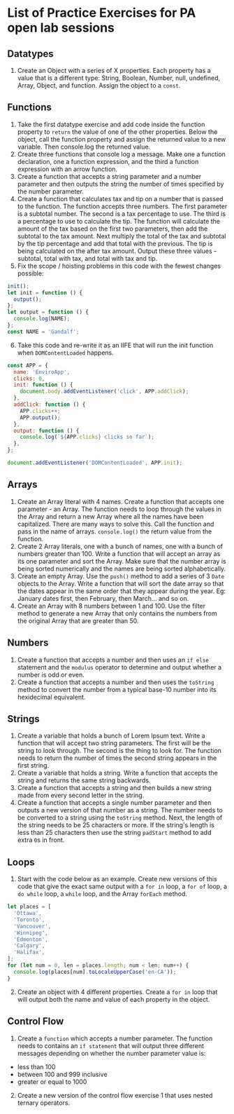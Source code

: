 # List of Practice Exercises for PA open lab sessions

## Datatypes

1. Create an Object with a series of X properties. Each property has a value that is a different type: String, Boolean, Number, null, undefined, Array, Object, and function. Assign the object to a `const`.

## Functions

1. Take the first datatype exercise and add code inside the function property to `return` the value of one of the other properties. Below the object, call the function property and assign the returned value to a new variable. Then console.log the returned value.
2. Create three functions that console log a message. Make one a function declaration, one a function expression, and the third a function expression with an arrow function.
3. Create a function that accepts a string parameter and a number parameter and then outputs the string the number of times specified by the number parameter.
4. Create a function that calculates tax and tip on a number that is passed to the function. The function accepts three numbers. The first parameter is a subtotal number. The second is a tax percentage to use. The third is a percentage to use to calculate the tip. The function will calculate the amount of the tax based on the first two parameters, then add the subtotal to the tax amount. Next multiply the total of the tax and subtotal by the tip percentage and add that total with the previous. The tip is being calculated on the after tax amount. Output these three values - subtotal, total with tax, and total with tax and tip.
5. Fix the scope / hoisting problems in this code with the fewest changes possible:

```js
init();
let init = function () {
  output();
};
let output = function () {
  console.log(NAME);
};
const NAME = 'Gandalf';
```

6. Take this code and re-write it as an IIFE that will run the init function when `DOMContentLoaded` happens.

```js
const APP = {
  name: 'EnviroApp',
  clicks: 0,
  init: function () {
    document.body.addEventListener('click', APP.addClick);
  },
  addClick: function () {
    APP.clicks++;
    APP.output();
  },
  output: function () {
    console.log(`${APP.clicks} clicks so far`);
  },
};

document.addEventListener('DOMContentLoaded', APP.init);
```

## Arrays

1. Create an Array literal with 4 names. Create a function that accepts one parameter - an Array. The function needs to loop through the values in the Array and return a new Array where all the names have been capitalized. There are many ways to solve this. Call the function and pass in the name of arrays. `console.log()` the return value from the function.
2. Create 2 Array literals, one with a bunch of names, one with a bunch of numbers greater than 100. Write a function that will accept an array as its one parameter and sort the Array. Make sure that the number array is being sorted numerically and the names are being sorted alphabetically.
3. Create an empty Array. Use the `push()` method to add a series of 3 `Date` objects to the Array. Write a function that will sort the date array so that the dates appear in the same order that they appear during the year. Eg: January dates first, then February, then March... and so on.
4. Create an Array with 8 numbers between 1 and 100. Use the filter method to generate a new Array that only contains the numbers from the original Array that are greater than 50.

## Numbers

1. Create a function that accepts a number and then uses an `if else` statement and the `modulus` operator to determine and output whether a number is odd or even.
2. Create a function that accepts a number and then uses the `toString` method to convert the number from a typical base-10 number into its hexidecimal equivalent.

## Strings

1. Create a variable that holds a bunch of Lorem Ipsum text. Write a function that will accept two string parameters. The first will be the string to look through. The second is the thing to look for. The function needs to return the number of times the second string appears in the first string.
2. Create a variable that holds a string. Write a function that accepts the string and returns the same string backwards.
3. Create a function that accepts a string and then builds a new string made from every second letter in the string.
4. Create a function that accepts a single number parameter and then outputs a new version of that number as a string. The number needs to be converted to a string using the `toString` method. Next, the length of the string needs to be 25 characters or more. If the string's length is less than 25 characters then use the string `padStart` method to add extra `0`s in front.

## Loops

1. Start with the code below as an example. Create new versions of this code that give the exact same output with a `for in` loop, a `for of` loop, a `do while` loop, a `while` loop, and the Array `forEach` method.

```js
let places = [
  'Ottawa',
  'Toronto',
  'Vancouver',
  'Winnipeg',
  'Edmonton',
  'Calgary',
  'Halifax',
];
for (let num = 0, len = places.length; num < len; num++) {
  console.log(places[num].toLocaleUpperCase('en-CA'));
}
```

2. Create an object with 4 different properties. Create a `for in` loop that will output both the name and value of each property in the object.

## Control Flow

1. Create a `function` which accepts a number parameter. The function needs to contains an `if statement` that will output three different messages depending on whether the number parameter value is:

- less than 100
- between 100 and 999 inclusive
- greater or equal to 1000

2. Create a new version of the control flow exercise 1 that uses nested ternary operators.
